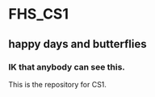 # FHS_CS1
## happy days and butterflies
### IK that anybody can see this. 
This is the repository for CS1.
